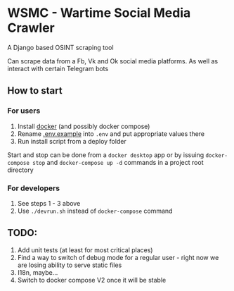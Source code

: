 # WSMC - Wartime Social Media Crawler

A Django based OSINT scraping tool

Can scrape data from a Fb, Vk and Ok social media platforms.
As well as interact with certain Telegram bots

## How to start
### For users
1. Install [docker](https://docs.docker.com/get-docker/) (and possibly docker compose) 
2. Rename [.env.example](.env.example) into `.env` and put appropriate values there 
3. Run install script from a deploy folder

Start and stop can be done from a `docker desktop` app or by issuing `docker-compose stop`
and `docker-compose up -d` commands in a project root directory
### For developers
1. See steps 1 - 3 above
2. Use `./devrun.sh` instead of `docker-compose` command

## TODO:
1. Add unit tests (at least for most critical places)
2. Find a way to switch of debug mode for a regular user - right now we are losing ability to serve static files
3. I18n, maybe...
4. Switch to docker compose V2 once it will be stable
